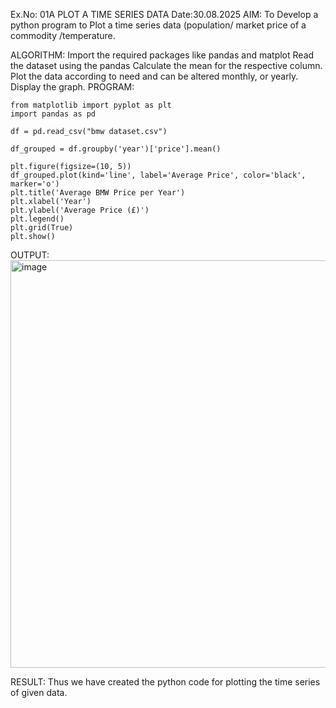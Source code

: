 Ex.No: 01A PLOT A TIME SERIES DATA
Date:30.08.2025
AIM:
To Develop a python program to Plot a time series data (population/ market price of a commodity /temperature.

ALGORITHM:
Import the required packages like pandas and matplot
Read the dataset using the pandas
Calculate the mean for the respective column.
Plot the data according to need and can be altered monthly, or yearly.
Display the graph.
PROGRAM:
```
from matplotlib import pyplot as plt
import pandas as pd

df = pd.read_csv("bmw dataset.csv") 

df_grouped = df.groupby('year')['price'].mean()

plt.figure(figsize=(10, 5))
df_grouped.plot(kind='line', label='Average Price', color='black', marker='o')
plt.title('Average BMW Price per Year')
plt.xlabel('Year')
plt.ylabel('Average Price (£)')
plt.legend()
plt.grid(True)
plt.show()
```
OUTPUT:
<img width="1212" height="652" alt="image" src="https://github.com/user-attachments/assets/06e6d3b2-560b-4d6b-877e-0b45b3387664" />


RESULT:
Thus we have created the python code for plotting the time series of given data.
